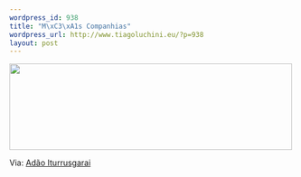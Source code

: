 ```yaml
--- 
wordpress_id: 938
title: "M\xC3\xA1s Companhias"
wordpress_url: http://www.tiagoluchini.eu/?p=938
layout: post
---
```

<img class="alignnone size-full wp-image-939" title="la-vie-en-rose-2405" src="http://www.tiagoluchini.eu/wp-content/uploads/2008/05/la-vie-en-rose-2405.gif" alt="" width="500" height="153" />

Via: <a href="http://adao.blog.uol.com.br/arch2008-04-20_2008-04-26.html#2008_04-21_16_53_25-7399276-0" target="_blank">Adão Iturrusgarai</a>
